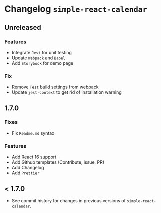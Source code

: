 # Changelog `simple-react-calendar`

## Unreleased

### Features

* Integrate `Jest` for unit testing
* Update `Webpack` and `Babel`
* Add `Storybook` for demo page

### Fix

* Remove `Test` build settings from webpack
* Update `jest-context` to get rid of installation warning

## 1.7.0

### Fixes

* Fix `Readme.md` syntax

### Features

* Add React 16 support
* Add Github templates (Contribute, issue, PR)
* Add Changelog
* Add `Prettier`

## < 1.7.0

* See commit history for changes in previous versions of `simple-react-calendar`.

